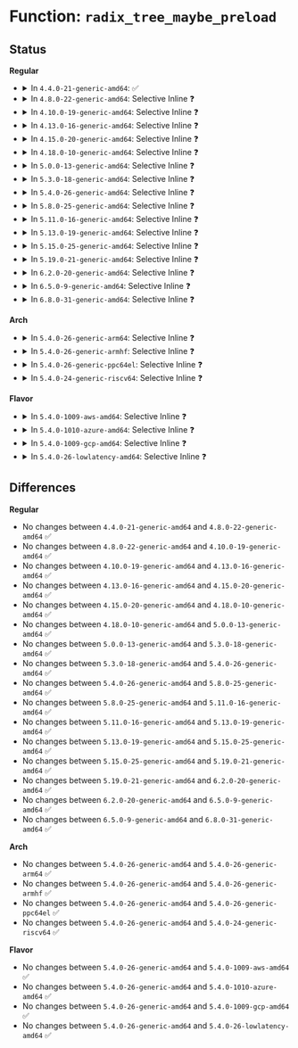 # Function: <code>radix_tree_maybe_preload</code>

## Status
<b>Regular</b>
<ul>
<li>
<details>
<summary>In <code>4.4.0-21-generic-amd64</code>: ✅</summary>

```c
int radix_tree_maybe_preload(gfp_t gfp_mask)
```

```json
{
  "name": "radix_tree_maybe_preload",
  "collision_type": "Unique Global",
  "inline_type": "No",
  "funcs": [
    {
      "addr": 18446744071582966016,
      "name": "radix_tree_maybe_preload",
      "external": true,
      "loc": "lib/radix-tree.c:304",
      "file": "lib/radix-tree.c",
      "inline": "seen, unknown",
      "caller_inline": [],
      "caller_func": [
        "mm/filemap.c:__add_to_page_cache_locked",
        "mm/filemap.c:__add_to_page_cache_locked",
        "mm/shmem.c:shmem_getpage_gfp",
        "mm/swap_state.c:add_to_swap",
        "mm/swap_state.c:__read_swap_cache_async",
        "block/blk-ioc.c:ioc_create_icq",
        "drivers/usb/host/xhci-mem.c:xhci_update_stream_segment_mapping"
      ]
    }
  ],
  "symbols": [
    {
      "addr": 18446744071582966016,
      "name": "radix_tree_maybe_preload",
      "section": ".text",
      "bind": "STB_GLOBAL",
      "size": 22
    }
  ]
}
```
</details>
</li>
<li>
<details>
<summary>In <code>4.8.0-22-generic-amd64</code>: Selective Inline ❓</summary>

```c
int radix_tree_maybe_preload(gfp_t gfp_mask)
```

```json
{
  "name": "radix_tree_maybe_preload",
  "collision_type": "Unique Global",
  "inline_type": "Selective",
  "funcs": [
    {
      "addr": 18446744071583256544,
      "name": "radix_tree_maybe_preload",
      "external": true,
      "loc": "lib/radix-tree.c:404",
      "file": "lib/radix-tree.c",
      "inline": "not declared, inlined",
      "caller_inline": [],
      "caller_func": [
        "mm/filemap.c:__add_to_page_cache_locked",
        "mm/filemap.c:__add_to_page_cache_locked",
        "mm/swap_state.c:__read_swap_cache_async",
        "mm/swap_state.c:add_to_swap",
        "block/blk-ioc.c:ioc_create_icq",
        "drivers/usb/host/xhci-mem.c:xhci_update_stream_segment_mapping"
      ]
    }
  ],
  "symbols": [
    {
      "addr": 18446744071583256544,
      "name": "radix_tree_maybe_preload",
      "section": ".text",
      "bind": "STB_GLOBAL",
      "size": 27
    }
  ]
}
```
</details>
</li>
<li>
<details>
<summary>In <code>4.10.0-19-generic-amd64</code>: Selective Inline ❓</summary>

```c
int radix_tree_maybe_preload(gfp_t gfp_mask)
```

```json
{
  "name": "radix_tree_maybe_preload",
  "collision_type": "Unique Global",
  "inline_type": "Selective",
  "funcs": [
    {
      "addr": 18446744071583371744,
      "name": "radix_tree_maybe_preload",
      "external": true,
      "loc": "lib/radix-tree.c:436",
      "file": "lib/radix-tree.c",
      "inline": "not declared, inlined",
      "caller_inline": [],
      "caller_func": [
        "mm/filemap.c:__add_to_page_cache_locked",
        "mm/filemap.c:__add_to_page_cache_locked",
        "mm/swap_state.c:__read_swap_cache_async",
        "mm/swap_state.c:add_to_swap",
        "block/blk-ioc.c:ioc_create_icq",
        "drivers/usb/host/xhci-mem.c:xhci_update_stream_segment_mapping"
      ]
    }
  ],
  "symbols": [
    {
      "addr": 18446744071583371744,
      "name": "radix_tree_maybe_preload",
      "section": ".text",
      "bind": "STB_GLOBAL",
      "size": 27
    }
  ]
}
```
</details>
</li>
<li>
<details>
<summary>In <code>4.13.0-16-generic-amd64</code>: Selective Inline ❓</summary>

```c
int radix_tree_maybe_preload(gfp_t gfp_mask)
```

```json
{
  "name": "radix_tree_maybe_preload",
  "collision_type": "Unique Global",
  "inline_type": "Selective",
  "funcs": [
    {
      "addr": 18446744071588221472,
      "name": "radix_tree_maybe_preload",
      "external": true,
      "loc": "lib/radix-tree.c:522",
      "file": "lib/radix-tree.c",
      "inline": "not declared, inlined",
      "caller_inline": [],
      "caller_func": [
        "mm/filemap.c:__add_to_page_cache_locked",
        "mm/filemap.c:__add_to_page_cache_locked",
        "mm/shmem.c:shmem_mcopy_atomic_pte",
        "mm/swap_state.c:__read_swap_cache_async",
        "block/blk-ioc.c:ioc_create_icq"
      ]
    }
  ],
  "symbols": [
    {
      "addr": 18446744071588221472,
      "name": "radix_tree_maybe_preload",
      "section": ".text",
      "bind": "STB_GLOBAL",
      "size": 27
    }
  ]
}
```
</details>
</li>
<li>
<details>
<summary>In <code>4.15.0-20-generic-amd64</code>: Selective Inline ❓</summary>

```c
int radix_tree_maybe_preload(gfp_t gfp_mask)
```

```json
{
  "name": "radix_tree_maybe_preload",
  "collision_type": "Unique Global",
  "inline_type": "Selective",
  "funcs": [
    {
      "addr": 18446744071588771424,
      "name": "radix_tree_maybe_preload",
      "external": true,
      "loc": "lib/radix-tree.c:522",
      "file": "lib/radix-tree.c",
      "inline": "not declared, inlined",
      "caller_inline": [],
      "caller_func": [
        "mm/filemap.c:__add_to_page_cache_locked",
        "mm/filemap.c:__add_to_page_cache_locked",
        "mm/shmem.c:shmem_mfill_atomic_pte",
        "mm/swap_state.c:__read_swap_cache_async",
        "block/blk-ioc.c:ioc_create_icq"
      ]
    }
  ],
  "symbols": [
    {
      "addr": 18446744071588771424,
      "name": "radix_tree_maybe_preload",
      "section": ".text",
      "bind": "STB_GLOBAL",
      "size": 28
    }
  ]
}
```
</details>
</li>
<li>
<details>
<summary>In <code>4.18.0-10-generic-amd64</code>: Selective Inline ❓</summary>

```c
int radix_tree_maybe_preload(gfp_t gfp_mask)
```

```json
{
  "name": "radix_tree_maybe_preload",
  "collision_type": "Unique Global",
  "inline_type": "Selective",
  "funcs": [
    {
      "addr": 18446744071589150208,
      "name": "radix_tree_maybe_preload",
      "external": true,
      "loc": "lib/radix-tree.c:523",
      "file": "lib/radix-tree.c",
      "inline": "not declared, inlined",
      "caller_inline": [],
      "caller_func": [
        "mm/filemap.c:__add_to_page_cache_locked",
        "mm/filemap.c:__add_to_page_cache_locked",
        "mm/shmem.c:shmem_mfill_atomic_pte",
        "mm/swap_state.c:__read_swap_cache_async",
        "block/blk-ioc.c:ioc_create_icq"
      ]
    }
  ],
  "symbols": [
    {
      "addr": 18446744071589150208,
      "name": "radix_tree_maybe_preload",
      "section": ".text",
      "bind": "STB_GLOBAL",
      "size": 28
    }
  ]
}
```
</details>
</li>
<li>
<details>
<summary>In <code>5.0.0-13-generic-amd64</code>: Selective Inline ❓</summary>

```c
int radix_tree_maybe_preload(gfp_t gfp_mask)
```

```json
{
  "name": "radix_tree_maybe_preload",
  "collision_type": "Unique Global",
  "inline_type": "Selective",
  "funcs": [
    {
      "addr": 18446744071589384288,
      "name": "radix_tree_maybe_preload",
      "external": true,
      "loc": "lib/radix-tree.c:400",
      "file": "lib/radix-tree.c",
      "inline": "not declared, inlined",
      "caller_inline": [],
      "caller_func": [
        "block/blk-ioc.c:ioc_create_icq"
      ]
    }
  ],
  "symbols": [
    {
      "addr": 18446744071589384288,
      "name": "radix_tree_maybe_preload",
      "section": ".text",
      "bind": "STB_GLOBAL",
      "size": 28
    }
  ]
}
```
</details>
</li>
<li>
<details>
<summary>In <code>5.3.0-18-generic-amd64</code>: Selective Inline ❓</summary>

```c
int radix_tree_maybe_preload(gfp_t gfp_mask)
```

```json
{
  "name": "radix_tree_maybe_preload",
  "collision_type": "Unique Global",
  "inline_type": "Selective",
  "funcs": [
    {
      "addr": 18446744071589841296,
      "name": "radix_tree_maybe_preload",
      "external": true,
      "loc": "lib/radix-tree.c:387",
      "file": "lib/radix-tree.c",
      "inline": "not declared, inlined",
      "caller_inline": [],
      "caller_func": [
        "block/blk-ioc.c:ioc_create_icq"
      ]
    }
  ],
  "symbols": [
    {
      "addr": 18446744071589841296,
      "name": "radix_tree_maybe_preload",
      "section": ".text",
      "bind": "STB_GLOBAL",
      "size": 27
    }
  ]
}
```
</details>
</li>
<li>
<details>
<summary>In <code>5.4.0-26-generic-amd64</code>: Selective Inline ❓</summary>

```c
int radix_tree_maybe_preload(gfp_t gfp_mask)
```

```json
{
  "name": "radix_tree_maybe_preload",
  "collision_type": "Unique Global",
  "inline_type": "Selective",
  "funcs": [
    {
      "addr": 18446744071590067392,
      "name": "radix_tree_maybe_preload",
      "external": true,
      "loc": "lib/radix-tree.c:387",
      "file": "lib/radix-tree.c",
      "inline": "not declared, inlined",
      "caller_inline": [],
      "caller_func": [
        "block/blk-ioc.c:ioc_create_icq"
      ]
    }
  ],
  "symbols": [
    {
      "addr": 18446744071590067392,
      "name": "radix_tree_maybe_preload",
      "section": ".text",
      "bind": "STB_GLOBAL",
      "size": 27
    }
  ]
}
```
</details>
</li>
<li>
<details>
<summary>In <code>5.8.0-25-generic-amd64</code>: Selective Inline ❓</summary>

```c
int radix_tree_maybe_preload(gfp_t gfp_mask)
```

```json
{
  "name": "radix_tree_maybe_preload",
  "collision_type": "Unique Global",
  "inline_type": "Selective",
  "funcs": [
    {
      "addr": 18446744071585061888,
      "name": "radix_tree_maybe_preload",
      "external": true,
      "loc": "lib/radix-tree.c:379",
      "file": "lib/radix-tree.c",
      "inline": "not declared, inlined",
      "caller_inline": [],
      "caller_func": [
        "block/blk-ioc.c:ioc_create_icq"
      ]
    }
  ],
  "symbols": [
    {
      "addr": 18446744071585061888,
      "name": "radix_tree_maybe_preload",
      "section": ".text",
      "bind": "STB_GLOBAL",
      "size": 27
    }
  ]
}
```
</details>
</li>
<li>
<details>
<summary>In <code>5.11.0-16-generic-amd64</code>: Selective Inline ❓</summary>

```c
int radix_tree_maybe_preload(gfp_t gfp_mask)
```

```json
{
  "name": "radix_tree_maybe_preload",
  "collision_type": "Unique Global",
  "inline_type": "Selective",
  "funcs": [
    {
      "addr": 18446744071585211184,
      "name": "radix_tree_maybe_preload",
      "external": true,
      "loc": "lib/radix-tree.c:379",
      "file": "lib/radix-tree.c",
      "inline": "not declared, inlined",
      "caller_inline": [],
      "caller_func": [
        "block/blk-ioc.c:ioc_create_icq"
      ]
    }
  ],
  "symbols": [
    {
      "addr": 18446744071585211184,
      "name": "radix_tree_maybe_preload",
      "section": ".text",
      "bind": "STB_GLOBAL",
      "size": 27
    }
  ]
}
```
</details>
</li>
<li>
<details>
<summary>In <code>5.13.0-19-generic-amd64</code>: Selective Inline ❓</summary>

```c
int radix_tree_maybe_preload(gfp_t gfp_mask)
```

```json
{
  "name": "radix_tree_maybe_preload",
  "collision_type": "Unique Global",
  "inline_type": "Selective",
  "funcs": [
    {
      "addr": 18446744071585094160,
      "name": "radix_tree_maybe_preload",
      "external": true,
      "loc": "lib/radix-tree.c:379",
      "file": "lib/radix-tree.c",
      "inline": "not declared, inlined",
      "caller_inline": [],
      "caller_func": [
        "block/blk-ioc.c:ioc_create_icq"
      ]
    }
  ],
  "symbols": [
    {
      "addr": 18446744071585094160,
      "name": "radix_tree_maybe_preload",
      "section": ".text",
      "bind": "STB_GLOBAL",
      "size": 27
    }
  ]
}
```
</details>
</li>
<li>
<details>
<summary>In <code>5.15.0-25-generic-amd64</code>: Selective Inline ❓</summary>

```c
int radix_tree_maybe_preload(gfp_t gfp_mask)
```

```json
{
  "name": "radix_tree_maybe_preload",
  "collision_type": "Unique Global",
  "inline_type": "Selective",
  "funcs": [
    {
      "addr": 18446744071585541760,
      "name": "radix_tree_maybe_preload",
      "external": true,
      "loc": "lib/radix-tree.c:379",
      "file": "lib/radix-tree.c",
      "inline": "not declared, inlined",
      "caller_inline": [],
      "caller_func": [
        "block/blk-ioc.c:ioc_create_icq"
      ]
    }
  ],
  "symbols": [
    {
      "addr": 18446744071585541760,
      "name": "radix_tree_maybe_preload",
      "section": ".text",
      "bind": "STB_GLOBAL",
      "size": 27
    }
  ]
}
```
</details>
</li>
<li>
<details>
<summary>In <code>5.19.0-21-generic-amd64</code>: Selective Inline ❓</summary>

```c
int radix_tree_maybe_preload(gfp_t gfp_mask)
```

```json
{
  "name": "radix_tree_maybe_preload",
  "collision_type": "Unique Global",
  "inline_type": "Selective",
  "funcs": [
    {
      "addr": 18446744071586697296,
      "name": "radix_tree_maybe_preload",
      "external": true,
      "loc": "lib/radix-tree.c:379",
      "file": "lib/radix-tree.c",
      "inline": "not declared, inlined",
      "caller_inline": [],
      "caller_func": [
        "block/blk-ioc.c:ioc_create_icq",
        "drivers/usb/host/xhci-mem.c:xhci_update_stream_segment_mapping"
      ]
    }
  ],
  "symbols": [
    {
      "addr": 18446744071586697296,
      "name": "radix_tree_maybe_preload",
      "section": ".text",
      "bind": "STB_GLOBAL",
      "size": 50
    }
  ]
}
```
</details>
</li>
<li>
<details>
<summary>In <code>6.2.0-20-generic-amd64</code>: Selective Inline ❓</summary>

```c
int radix_tree_maybe_preload(gfp_t gfp_mask)
```

```json
{
  "name": "radix_tree_maybe_preload",
  "collision_type": "Unique Global",
  "inline_type": "Selective",
  "funcs": [
    {
      "addr": 18446744071595858112,
      "name": "radix_tree_maybe_preload",
      "external": true,
      "loc": "lib/radix-tree.c:379",
      "file": "lib/radix-tree.c",
      "inline": "not declared, inlined",
      "caller_inline": [],
      "caller_func": [
        "block/blk-ioc.c:ioc_create_icq",
        "drivers/usb/host/xhci-mem.c:xhci_update_stream_segment_mapping"
      ]
    }
  ],
  "symbols": [
    {
      "addr": 18446744071595858112,
      "name": "radix_tree_maybe_preload",
      "section": ".text",
      "bind": "STB_GLOBAL",
      "size": 50
    }
  ]
}
```
</details>
</li>
<li>
<details>
<summary>In <code>6.5.0-9-generic-amd64</code>: Selective Inline ❓</summary>

```c
int radix_tree_maybe_preload(gfp_t gfp_mask)
```

```json
{
  "name": "radix_tree_maybe_preload",
  "collision_type": "Unique Global",
  "inline_type": "Selective",
  "funcs": [
    {
      "addr": 18446744071596375008,
      "name": "radix_tree_maybe_preload",
      "external": true,
      "loc": "lib/radix-tree.c:378",
      "file": "lib/radix-tree.c",
      "inline": "not declared, inlined",
      "caller_inline": [],
      "caller_func": [
        "block/blk-ioc.c:ioc_create_icq",
        "drivers/usb/host/xhci-mem.c:xhci_update_stream_segment_mapping"
      ]
    }
  ],
  "symbols": [
    {
      "addr": 18446744071596375008,
      "name": "radix_tree_maybe_preload",
      "section": ".text",
      "bind": "STB_GLOBAL",
      "size": 50
    }
  ]
}
```
</details>
</li>
<li>
<details>
<summary>In <code>6.8.0-31-generic-amd64</code>: Selective Inline ❓</summary>

```c
int radix_tree_maybe_preload(gfp_t gfp_mask)
```

```json
{
  "name": "radix_tree_maybe_preload",
  "collision_type": "Unique Global",
  "inline_type": "Selective",
  "funcs": [
    {
      "addr": 18446744071597270256,
      "name": "radix_tree_maybe_preload",
      "external": true,
      "loc": "lib/radix-tree.c:378",
      "file": "lib/radix-tree.c",
      "inline": "not declared, inlined",
      "caller_inline": [],
      "caller_func": [
        "block/blk-ioc.c:ioc_create_icq",
        "drivers/usb/host/xhci-mem.c:xhci_update_stream_segment_mapping"
      ]
    }
  ],
  "symbols": [
    {
      "addr": 18446744071597270256,
      "name": "radix_tree_maybe_preload",
      "section": ".text",
      "bind": "STB_GLOBAL",
      "size": 50
    }
  ]
}
```
</details>
</li>
</ul>
<b>Arch</b>
<ul>
<li>
<details>
<summary>In <code>5.4.0-26-generic-arm64</code>: Selective Inline ❓</summary>

```c
int radix_tree_maybe_preload(gfp_t gfp_mask)
```

```json
{
  "name": "radix_tree_maybe_preload",
  "collision_type": "Unique Global",
  "inline_type": "Selective",
  "funcs": [
    {
      "addr": 18446603336503846608,
      "name": "radix_tree_maybe_preload",
      "external": true,
      "loc": "lib/radix-tree.c:387",
      "file": "lib/radix-tree.c",
      "inline": "not declared, inlined",
      "caller_inline": [],
      "caller_func": [
        "block/blk-ioc.c:ioc_create_icq"
      ]
    }
  ],
  "symbols": [
    {
      "addr": 18446603336503846608,
      "name": "radix_tree_maybe_preload",
      "section": ".text",
      "bind": "STB_GLOBAL",
      "size": 36
    }
  ]
}
```
</details>
</li>
<li>
<details>
<summary>In <code>5.4.0-26-generic-armhf</code>: Selective Inline ❓</summary>

```c
int radix_tree_maybe_preload(gfp_t gfp_mask)
```

```json
{
  "name": "radix_tree_maybe_preload",
  "collision_type": "Unique Global",
  "inline_type": "Selective",
  "funcs": [
    {
      "addr": 3236464920,
      "name": "radix_tree_maybe_preload",
      "external": true,
      "loc": "lib/radix-tree.c:387",
      "file": "lib/radix-tree.c",
      "inline": "not declared, inlined",
      "caller_inline": [],
      "caller_func": [
        "block/blk-ioc.c:ioc_create_icq"
      ]
    }
  ],
  "symbols": [
    {
      "addr": 3236464920,
      "name": "radix_tree_maybe_preload",
      "section": ".text",
      "bind": "STB_GLOBAL",
      "size": 36
    }
  ]
}
```
</details>
</li>
<li>
<details>
<summary>In <code>5.4.0-26-generic-ppc64el</code>: Selective Inline ❓</summary>

```c
int radix_tree_maybe_preload(gfp_t gfp_mask)
```

```json
{
  "name": "radix_tree_maybe_preload",
  "collision_type": "Unique Global",
  "inline_type": "Selective",
  "funcs": [
    {
      "addr": 13835058055297698288,
      "name": "radix_tree_maybe_preload",
      "external": true,
      "loc": "lib/radix-tree.c:387",
      "file": "lib/radix-tree.c",
      "inline": "not declared, inlined",
      "caller_inline": [],
      "caller_func": [
        "block/blk-ioc.c:ioc_create_icq"
      ]
    }
  ],
  "symbols": [
    {
      "addr": 13835058055297698288,
      "name": "radix_tree_maybe_preload",
      "section": ".text",
      "bind": "STB_GLOBAL",
      "size": 40
    }
  ]
}
```
</details>
</li>
<li>
<details>
<summary>In <code>5.4.0-24-generic-riscv64</code>: Selective Inline ❓</summary>

```c
int radix_tree_maybe_preload(gfp_t gfp_mask)
```

```json
{
  "name": "radix_tree_maybe_preload",
  "collision_type": "Unique Global",
  "inline_type": "Selective",
  "funcs": [
    {
      "addr": 18446743936279735342,
      "name": "radix_tree_maybe_preload",
      "external": true,
      "loc": "lib/radix-tree.c:387",
      "file": "lib/radix-tree.c",
      "inline": "not declared, inlined",
      "caller_inline": [],
      "caller_func": [
        "block/blk-ioc.c:ioc_create_icq"
      ]
    }
  ],
  "symbols": [
    {
      "addr": 18446743936279735342,
      "name": "radix_tree_maybe_preload",
      "section": ".text",
      "bind": "STB_GLOBAL",
      "size": 36
    }
  ]
}
```
</details>
</li>
</ul>
<b>Flavor</b>
<ul>
<li>
<details>
<summary>In <code>5.4.0-1009-aws-amd64</code>: Selective Inline ❓</summary>

```c
int radix_tree_maybe_preload(gfp_t gfp_mask)
```

```json
{
  "name": "radix_tree_maybe_preload",
  "collision_type": "Unique Global",
  "inline_type": "Selective",
  "funcs": [
    {
      "addr": 18446744071589669648,
      "name": "radix_tree_maybe_preload",
      "external": true,
      "loc": "lib/radix-tree.c:387",
      "file": "lib/radix-tree.c",
      "inline": "not declared, inlined",
      "caller_inline": [],
      "caller_func": [
        "block/blk-ioc.c:ioc_create_icq"
      ]
    }
  ],
  "symbols": [
    {
      "addr": 18446744071589669648,
      "name": "radix_tree_maybe_preload",
      "section": ".text",
      "bind": "STB_GLOBAL",
      "size": 27
    }
  ]
}
```
</details>
</li>
<li>
<details>
<summary>In <code>5.4.0-1010-azure-amd64</code>: Selective Inline ❓</summary>

```c
int radix_tree_maybe_preload(gfp_t gfp_mask)
```

```json
{
  "name": "radix_tree_maybe_preload",
  "collision_type": "Unique Global",
  "inline_type": "Selective",
  "funcs": [
    {
      "addr": 18446744071589395472,
      "name": "radix_tree_maybe_preload",
      "external": true,
      "loc": "lib/radix-tree.c:387",
      "file": "lib/radix-tree.c",
      "inline": "not declared, inlined",
      "caller_inline": [],
      "caller_func": [
        "block/blk-ioc.c:ioc_create_icq"
      ]
    }
  ],
  "symbols": [
    {
      "addr": 18446744071589395472,
      "name": "radix_tree_maybe_preload",
      "section": ".text",
      "bind": "STB_GLOBAL",
      "size": 27
    }
  ]
}
```
</details>
</li>
<li>
<details>
<summary>In <code>5.4.0-1009-gcp-amd64</code>: Selective Inline ❓</summary>

```c
int radix_tree_maybe_preload(gfp_t gfp_mask)
```

```json
{
  "name": "radix_tree_maybe_preload",
  "collision_type": "Unique Global",
  "inline_type": "Selective",
  "funcs": [
    {
      "addr": 18446744071590113024,
      "name": "radix_tree_maybe_preload",
      "external": true,
      "loc": "lib/radix-tree.c:387",
      "file": "lib/radix-tree.c",
      "inline": "not declared, inlined",
      "caller_inline": [],
      "caller_func": [
        "block/blk-ioc.c:ioc_create_icq"
      ]
    }
  ],
  "symbols": [
    {
      "addr": 18446744071590113024,
      "name": "radix_tree_maybe_preload",
      "section": ".text",
      "bind": "STB_GLOBAL",
      "size": 27
    }
  ]
}
```
</details>
</li>
<li>
<details>
<summary>In <code>5.4.0-26-lowlatency-amd64</code>: Selective Inline ❓</summary>

```c
int radix_tree_maybe_preload(gfp_t gfp_mask)
```

```json
{
  "name": "radix_tree_maybe_preload",
  "collision_type": "Unique Global",
  "inline_type": "Selective",
  "funcs": [
    {
      "addr": 18446744071590163392,
      "name": "radix_tree_maybe_preload",
      "external": true,
      "loc": "lib/radix-tree.c:387",
      "file": "lib/radix-tree.c",
      "inline": "not declared, inlined",
      "caller_inline": [],
      "caller_func": [
        "block/blk-ioc.c:ioc_create_icq"
      ]
    }
  ],
  "symbols": [
    {
      "addr": 18446744071590163392,
      "name": "radix_tree_maybe_preload",
      "section": ".text",
      "bind": "STB_GLOBAL",
      "size": 34
    }
  ]
}
```
</details>
</li>
</ul>

## Differences
<b>Regular</b>
<ul>
<li>
No changes between <code>4.4.0-21-generic-amd64</code> and <code>4.8.0-22-generic-amd64</code> ✅
</li>
<li>
No changes between <code>4.8.0-22-generic-amd64</code> and <code>4.10.0-19-generic-amd64</code> ✅
</li>
<li>
No changes between <code>4.10.0-19-generic-amd64</code> and <code>4.13.0-16-generic-amd64</code> ✅
</li>
<li>
No changes between <code>4.13.0-16-generic-amd64</code> and <code>4.15.0-20-generic-amd64</code> ✅
</li>
<li>
No changes between <code>4.15.0-20-generic-amd64</code> and <code>4.18.0-10-generic-amd64</code> ✅
</li>
<li>
No changes between <code>4.18.0-10-generic-amd64</code> and <code>5.0.0-13-generic-amd64</code> ✅
</li>
<li>
No changes between <code>5.0.0-13-generic-amd64</code> and <code>5.3.0-18-generic-amd64</code> ✅
</li>
<li>
No changes between <code>5.3.0-18-generic-amd64</code> and <code>5.4.0-26-generic-amd64</code> ✅
</li>
<li>
No changes between <code>5.4.0-26-generic-amd64</code> and <code>5.8.0-25-generic-amd64</code> ✅
</li>
<li>
No changes between <code>5.8.0-25-generic-amd64</code> and <code>5.11.0-16-generic-amd64</code> ✅
</li>
<li>
No changes between <code>5.11.0-16-generic-amd64</code> and <code>5.13.0-19-generic-amd64</code> ✅
</li>
<li>
No changes between <code>5.13.0-19-generic-amd64</code> and <code>5.15.0-25-generic-amd64</code> ✅
</li>
<li>
No changes between <code>5.15.0-25-generic-amd64</code> and <code>5.19.0-21-generic-amd64</code> ✅
</li>
<li>
No changes between <code>5.19.0-21-generic-amd64</code> and <code>6.2.0-20-generic-amd64</code> ✅
</li>
<li>
No changes between <code>6.2.0-20-generic-amd64</code> and <code>6.5.0-9-generic-amd64</code> ✅
</li>
<li>
No changes between <code>6.5.0-9-generic-amd64</code> and <code>6.8.0-31-generic-amd64</code> ✅
</li>
</ul>
<b>Arch</b>
<ul>
<li>
No changes between <code>5.4.0-26-generic-amd64</code> and <code>5.4.0-26-generic-arm64</code> ✅
</li>
<li>
No changes between <code>5.4.0-26-generic-amd64</code> and <code>5.4.0-26-generic-armhf</code> ✅
</li>
<li>
No changes between <code>5.4.0-26-generic-amd64</code> and <code>5.4.0-26-generic-ppc64el</code> ✅
</li>
<li>
No changes between <code>5.4.0-26-generic-amd64</code> and <code>5.4.0-24-generic-riscv64</code> ✅
</li>
</ul>
<b>Flavor</b>
<ul>
<li>
No changes between <code>5.4.0-26-generic-amd64</code> and <code>5.4.0-1009-aws-amd64</code> ✅
</li>
<li>
No changes between <code>5.4.0-26-generic-amd64</code> and <code>5.4.0-1010-azure-amd64</code> ✅
</li>
<li>
No changes between <code>5.4.0-26-generic-amd64</code> and <code>5.4.0-1009-gcp-amd64</code> ✅
</li>
<li>
No changes between <code>5.4.0-26-generic-amd64</code> and <code>5.4.0-26-lowlatency-amd64</code> ✅
</li>
</ul>
